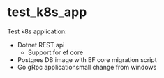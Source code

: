 # test_k8s_app
Test k8s application:

  - Dotnet REST api 
    - Support for ef core 
  - Postgres DB image with EF core migration script
  - Go gRpc applicationsmall change
from windows
